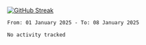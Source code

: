 [![GitHub Streak](https://streak-stats.demolab.com?user=renren-017&theme=sea&hide_border=true&background=DD272700)](https://git.io/streak-stats)

<!--START_SECTION:waka-->

```txt
From: 01 January 2025 - To: 08 January 2025

No activity tracked
```

<!--END_SECTION:waka-->
